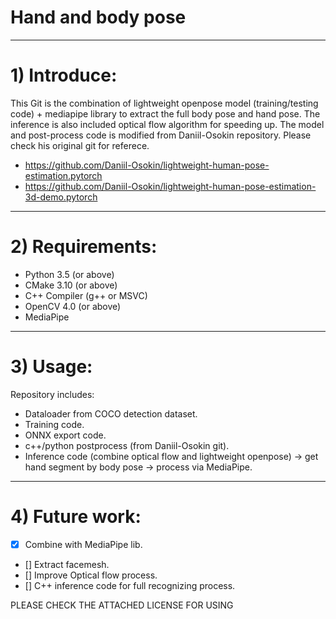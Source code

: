 Hand and body pose
========
-----
# 1) Introduce:
This Git is the combination of lightweight openpose model (training/testing code) + mediapipe library to extract the full body pose and hand pose. The inference is also included optical flow algorithm for speeding up.
The model and post-process code is modified from Daniil-Osokin repository. Please check his original git for referece.
+ https://github.com/Daniil-Osokin/lightweight-human-pose-estimation.pytorch
+ https://github.com/Daniil-Osokin/lightweight-human-pose-estimation-3d-demo.pytorch

----
# 2) Requirements:

+ Python 3.5 (or above)
+ CMake 3.10 (or above)
+ C++ Compiler (g++ or MSVC)
+ OpenCV 4.0 (or above)
+ MediaPipe

-----
# 3) Usage:

Repository includes:
+ Dataloader from COCO detection dataset. 
+ Training code.
+ ONNX export code.
+ c++/python postprocess (from Daniil-Osokin git).
+ Inference code (combine optical flow and lightweight openpose) -> get hand segment by body pose -> process via MediaPipe.

------
# 4) Future work:

- [x] Combine with MediaPipe lib. 
- [] Extract facemesh. 
- [] Improve Optical flow process. 
- [] C++ inference code for full recognizing process.  


PLEASE CHECK THE ATTACHED LICENSE FOR USING

